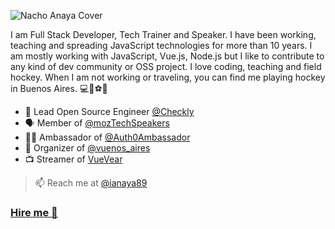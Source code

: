 ![Nacho Anaya Cover](https://pbs.twimg.com/profile_banners/141316682/1612098019/1500x500)


I am Full Stack Developer, Tech Trainer and Speaker. I have been working, teaching and spreading JavaScript technologies for more than 10 years.
I am mostly working with JavaScript, Vue.js, Node.js but I like to contribute to any kind of dev community or OSS project. I love coding, teaching and field hockey. When I am not working or traveling, you can find me playing hockey in Buenos Aires. 💻🏑⚽️🧡


- 🦝 Lead Open Source Engineer [@Checkly](https://checklyhq.com)
- 🗣 Member of [@mozTechSpeakers](https://twitter.com/moztechspeakers)
- 👨‍🚀 Ambassador of [@Auth0Ambassador](https://auth0.com/ambassador-program)
- 🖖 Organizer of [@vuenos_aires](http://vuenosair.es/)
- 📺 Streamer of [VueVear](https://www.twitch.tv/ianaya89)


> 📫 Reach me at [@ianaya89](https://twitter.com/ianaya89) 


### [Hire me 🚀](https://ianaya89.dev)
